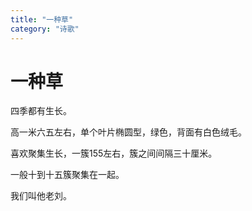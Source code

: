 ```yaml
---
title: "一种草"
category: "诗歌"
---
```

# 一种草

四季都有生长。   
  
高一米六五左右，单个叶片椭圆型，绿色，背面有白色绒毛。   
  
喜欢聚集生长，一簇155左右，簇之间间隔三十厘米。   
  
一般十到十五簇聚集在一起。   
  
我们叫他老刘。 




